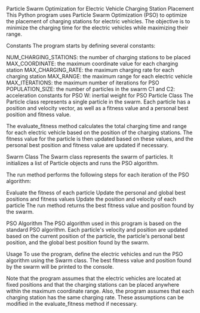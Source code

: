 Particle Swarm Optimization for Electric Vehicle Charging Station Placement
This Python program uses Particle Swarm Optimization (PSO) to optimize the placement of charging stations for electric vehicles. The objective is to minimize the charging time for the electric vehicles while maximizing their range.

Constants
The program starts by defining several constants:

NUM_CHARGING_STATIONS: the number of charging stations to be placed
MAX_COORDINATE: the maximum coordinate value for each charging station
MAX_CHARGING_RATE: the maximum charging rate for each charging station
MAX_RANGE: the maximum range for each electric vehicle
MAX_ITERATIONS: the maximum number of iterations for PSO
POPULATION_SIZE: the number of particles in the swarm
C1 and C2: acceleration constants for PSO
W: inertial weight for PSO
Particle Class
The Particle class represents a single particle in the swarm. Each particle has a position and velocity vector, as well as a fitness value and a personal best position and fitness value.

The evaluate_fitness method calculates the total charging time and range for each electric vehicle based on the position of the charging stations. The fitness value for the particle is then updated based on these values, and the personal best position and fitness value are updated if necessary.

Swarm Class
The Swarm class represents the swarm of particles. It initializes a list of Particle objects and runs the PSO algorithm.

The run method performs the following steps for each iteration of the PSO algorithm:

Evaluate the fitness of each particle
Update the personal and global best positions and fitness values
Update the position and velocity of each particle
The run method returns the best fitness value and position found by the swarm.

PSO Algorithm
The PSO algorithm used in this program is based on the standard PSO algorithm. Each particle's velocity and position are updated based on the current position of the particle, the particle's personal best position, and the global best position found by the swarm.

Usage
To use the program, define the electric vehicles and run the PSO algorithm using the Swarm class. The best fitness value and position found by the swarm will be printed to the console.

Note that the program assumes that the electric vehicles are located at fixed positions and that the charging stations can be placed anywhere within the maximum coordinate range. Also, the program assumes that each charging station has the same charging rate. These assumptions can be modified in the evaluate_fitness method if necessary.
